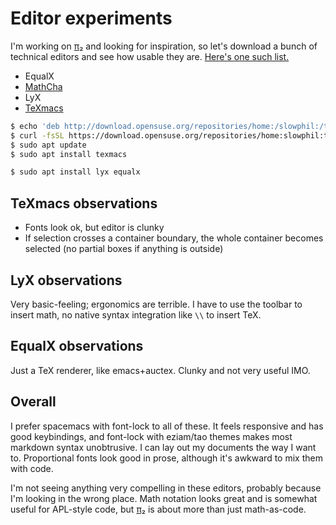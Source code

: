 # Editor experiments
I'm working on [π₂](../doc/pi2.md) and looking for inspiration, so let's download a bunch of technical editors and see how usable they are. [Here's one such list.](https://tex.stackexchange.com/questions/57068/wysiwyg-latex-editor-for-maths)

+ EqualX
+ [MathCha](https://mathcha.io/editor)
+ LyX
+ [TeXmacs](https://askubuntu.com/questions/694304/texmacs-not-available-ubuntu-15-10)

```sh
$ echo 'deb http://download.opensuse.org/repositories/home:/slowphil:/texmacs-devel/xUbuntu_22.04/ /' | sudo tee /etc/apt/sources.list.d/home:slowphil:texmacs-devel.list
$ curl -fsSL https://download.opensuse.org/repositories/home:slowphil:texmacs-devel/xUbuntu_22.04/Release.key | gpg --dearmor | sudo tee /etc/apt/trusted.gpg.d/home_slowphil_texmacs-devel.gpg > /dev/null
$ sudo apt update
$ sudo apt install texmacs
```

```sh
$ sudo apt install lyx equalx
```


## TeXmacs observations
+ Fonts look ok, but editor is clunky
+ If selection crosses a container boundary, the whole container becomes selected (no partial boxes if anything is outside)


## LyX observations
Very basic-feeling; ergonomics are terrible. I have to use the toolbar to insert math, no native syntax integration like `\\` to insert TeX.


## EqualX observations
Just a TeX renderer, like emacs+auctex. Clunky and not very useful IMO.


## Overall
I prefer spacemacs with font-lock to all of these. It feels responsive and has good keybindings, and font-lock with eziam/tao themes makes most markdown syntax unobtrusive. I can lay out my documents the way I want to. Proportional fonts look good in prose, although it's awkward to mix them with code.

I'm not seeing anything very compelling in these editors, probably because I'm looking in the wrong place. Math notation looks great and is somewhat useful for APL-style code, but [π₂](../doc/pi2.md) is about more than just math-as-code.
